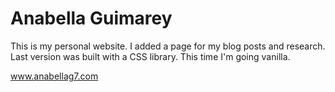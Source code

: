 # Anabella Guimarey
This is my personal website. I added a page for my blog posts and research.
Last version was built with a CSS library. This time I'm going vanilla.

<a href="http://anabellag7.com/" target="_blank">www.anabellag7.com</a>
